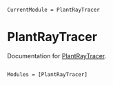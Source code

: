 ```@meta
CurrentModule = PlantRayTracer
```

# PlantRayTracer

Documentation for [PlantRayTracer](https://github.com/AleMorales/PlantRayTracer.jl).

```@index
```

```@autodocs
Modules = [PlantRayTracer]
```
